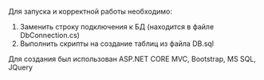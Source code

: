 Для запуска и корректной работы необходимо:
1. Заменить строку подключения к БД (находится в файле DbConnection.cs)
2. Выполнить скрипты на создание таблиц из файла DB.sql

Для создания был использован ASP.NET CORE MVC, Bootstrap, MS SQL, JQuery